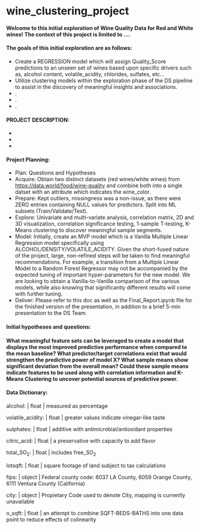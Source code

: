 # wine_clustering_project
#### Welcome to this initial exploration of Wine Quality Data for Red and White wines!  The context of this project is limited to ....
#### The goals of this initial exploration are as follows:
- Create a REGRESSION model which will assign Quality_Score predictions to an unseen set of wines based upon specific drivers such as, alcohol content, volatile_acidity, chlorides, sulfates, etc...
- Utilize clustering models within the exploration phase of the DS pipeline to assist in the discovery of meaningful insights and associations.
- .
- .
- .

#### PROJECT DESCRIPTION:
- 
- 
- 

#### Project Planning:
- Plan: Questions and Hypotheses
- Acquire: Obtain two distinct datasets (red wines/white wines) from https://data.world/food/wine-quality and combine both into a single datset with an attribute which indicates the wine_color.
- Prepare: Kept outliers, missingness was a non-issue, as there were ZERO entries containing NULL values for predictors.  Split into ML subsets (Train/Validate/Test).
- Explore: Univariate and multi-variate analysis, correlation matrix, 2D and 3D visualization, correlation significance testing, 1-sample T-testing, K-Means clustering to discover meaningful sample segments.
- Model: Initially, create an MVP model which is a Vanilla Multiple Linear Regression model specifically using ALCOHOL/DENSITY/VOLATILE_ACIDITY.  Given the short-fused nature of the project, large, non-refined steps will be taken to find meaningful recommendations.  For example, a transition from a Multiple Linear Model to a Random Forest Regressor may not be accompanied by the expected tuning of important hyper-parameters for the new model.  We are looking to obtain a Vanilla-to-Vanilla comparison of the various models, while also knowing that significantly different results will come with further tuning.
- Deliver: Please refer to this doc as well as the Final_Report.ipynb file for the finished version of the presentation, in addition to a brief 5-min presentation to the DS Team.

#### Initial hypotheses and questions:
#### What meaningful feature sets can be leveraged to create a model that displays the most improved predictive performance when compared to the mean baseline?  What predictor/target correlations exist that would strengthen the predictive power of model X?  What sample means show significant deviation from the overall mean?  Could these sample means indicate features to be used along with correlation information and K-Means Clustering to uncover potential sources of predictive power. 

#### Data Dictionary: 


alcohol:           | float    |   measured as percentage 

volatile_acidity:          | float      |   greater values indicate vinegar-like taste           

sulphates:           | float      |   additive with antimicrobial/antioxidant properties 

citric_acid:  | float      |   a preservative with capacity to add flavor

total_SO$_{2}$:          | float      |   includes free_SO$_{2}$

lotsqft:        | float      |   square footage of land subject to tax calculations 

fips:           | object     |   Federal county code: 6037 LA County, 6059 Orange County, 6111 Ventura County (California)

city:           | object     |   Propietary Code used to denote City, mapping is currently unavailable

o_sqft:         | float      |   an attempt to combine SQFT-BEDS-BATHS into one data point to reduce effects of colinearity